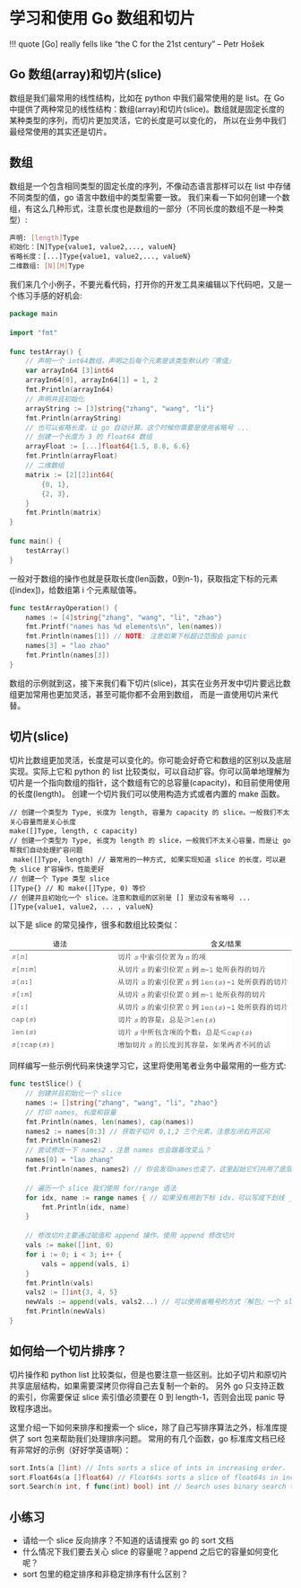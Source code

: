 # 学习和使用 Go 数组和切片

!!! quote
	[Go] really fells like “the C for the 21st century” – Petr Hošek

## Go 数组(array)和切片(slice)

数组是我们最常用的线性结构，比如在 python 中我们最常使用的是 list。在 Go
中提供了两种常见的线性结构：数组(array)和切片(slice)。数组就是固定长度的某种类型的序列，而切片更加灵活，它的长度是可以变化的，
所以在业务中我们最经常使用的其实还是切片。

## 数组
数组是一个包含相同类型的固定长度的序列，不像动态语言那样可以在 list 中存储不同类型的值，go 语言中数组中的类型需要一致。
我们来看一下如何创建一个数组，有这么几种形式，注意长度也是数组的一部分（不同长度的数组不是一种类型）:

```sh
声明: [length]Type
初始化：[N]Type{value1, value2,..., valueN}
省略长度：[...]Type{value1, value2,..., valueN}
二维数组: [N][M]Type
```

我们来几个小例子，不要光看代码，打开你的开发工具来编辑以下代码吧，又是一个练习手感的好机会:

```go
package main

import "fmt"

func testArray() {
	// 声明一个 int64数组，声明之后每个元素是该类型默认的『零值』
	var arrayIn64 [3]int64
	arrayIn64[0], arrayIn64[1] = 1, 2
	fmt.Println(arrayIn64)
	// 声明并且初始化
	arrayString := [3]string{"zhang", "wang", "li"}
	fmt.Println(arrayString)
	// 也可以省略长度，让 go 自动计算。这个时候你需要是使用省略号 ...
	// 创建一个长度为 3 的 float64 数组
	arrayFloat := [...]float64{1.5, 8.8, 6.6}
	fmt.Println(arrayFloat)
	// 二维数组
	matrix := [2][2]int64{
		{0, 1},
		{2, 3},
	}
	fmt.Println(matrix)
}

func main() {
	testArray()
}
```

一般对于数组的操作也就是获取长度(len函数，0到n-1)，获取指定下标的元素([index])，给数组第 i 个元素赋值等。

```go
func testArrayOperation() {
	names := [4]string{"zhang", "wang", "li", "zhao"}
	fmt.Printf("names has %d elements\n", len(names))
	fmt.Println(names[1]) // NOTE: 注意如果下标超过范围会 panic
	names[3] = "lao zhao"
	fmt.Println(names[3])
}
```

数组的示例就到这，接下来我们看下切片(slice)，其实在业务开发中切片要远比数组更加常用也更加灵活，甚至可能你都不会用到数组，
而是一直使用切片来代替。

## 切片(slice)

切片比数组更加灵活，长度是可以变化的。你可能会好奇它和数组的区别以及底层实现。实际上它和 python 的 list
比较类似，可以自动扩容。你可以简单地理解为切片是一个指向数组的指针，这个数组有它的总容量(capacity)，和目前使用使用的长度(length)。
创建一个切片我们可以使用构造方式或者内置的 make 函数。

```
// 创建一个类型为 Type, 长度为 length, 容量为 capacity 的 slice。一般我们不太关心容量而是关心长度
make([]Type, length, c capacity)
// 创建一个类型为 Type, 长度为 length 的 slice，一般我们不太关心容量，而是让 go 帮我们自动处理扩容问题
 make([]Type, length) // 最常用的一种方式, 如果实现知道 slice 的长度，可以避免 slice 扩容操作，性能更好
// 创建一个 Type 类型 slice
[]Type{} // 和 make([]Type, 0) 等价
// 创建并且初始化一个 slice。注意和数组的区别是 [] 里边没有省略号 ...
[]Type{value1, value2, ... , valueN}
```

以下是 slice 的常见操作，很多和数组比较类似：

![slice操作](./slice_operation.png)

同样编写一些示例代码来快速学习它，这里将使用笔者业务中最常用的一些方式:

```go
func testSlice() {
	// 创建并且初始化一个 slice
	names := []string{"zhang", "wang", "li", "zhao"}
	// 打印 names, 长度和容量
	fmt.Println(names, len(names), cap(names))
	names2 := names[0:3] // 获取子切片 0,1,2 三个元素，注意左闭右开区间
	fmt.Println(names2)
	// 尝试修改一下 names2 ，注意 names 也会跟着改变么？
	names[0] = "lao zhang"
	fmt.Println(names, names2) // 你会发现names也变了，这里起始它们共用了底层结构，注意这个问题

	// 遍历一个 slice 我们使用 for/range 语法
	for idx, name := range names { // 如果没有用到下标 idx，可以写成下划线 _ 作为占位符，但是不能省略
		fmt.Println(idx, name)
	}

	// 修改切片主要通过赋值和 append 操作。使用 append 修改切片
	vals := make([]int, 0)
	for i := 0; i < 3; i++ {
		vals = append(vals, i)
	}
	fmt.Println(vals)
	vals2 := []int{3, 4, 5}
	newVals := append(vals, vals2...) // 可以使用省略号的方式『解包』一个 slice 来连接两个 slice
	fmt.Println(newVals)
}
```

## 如何给一个切片排序？

切片操作和 python list 比较类似，但是也要注意一些区别。比如子切片和原切片共享底层结构，如果需要深拷贝你得自己去复制一个新的。
另外 go 只支持正数的索引，你需要保证 slice 索引值必须要在 0 到 length-1，否则会出现 panic 导致程序退出。

这里介绍一下如何来排序和搜索一个 slice，除了自己写排序算法之外，标准库提供了 sort 包来帮助我们处理排序问题。
常用的有几个函数，go 标准库文档已经有非常好的示例（好好学英语啊）：

```go
sort.Ints(a []int) // Ints sorts a slice of ints in increasing order.
sort.Float64s(a []float64) // Float64s sorts a slice of float64s in increasing order (not-a-number values are treated as less than other values).
sort.Search(n int, f func(int) bool) int // Search uses binary search to find and return the smallest index i in [0, n) at which f(i) is true
```

## 小练习

- 请给一个 slice 反向排序？不知道的话请搜索 go 的 sort 文档
- 什么情况下我们要去关心 slice 的容量呢？append 之后它的容量如何变化呢？
- sort 包里的稳定排序和非稳定排序有什么区别？

